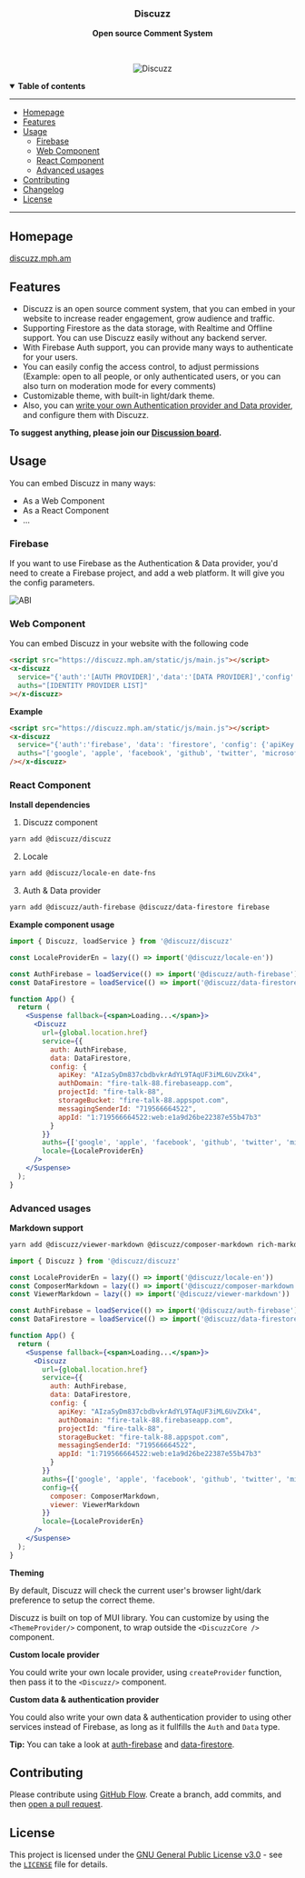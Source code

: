 <div align="center">
  <p>
    <h3>
      <b>
        Discuzz
      </b>
    </h3>
  </p>
  <p>
    <b>
      Open source Comment System
    </b>
  </p>
  <p>

  </p>
  <br />
  <p>

![Discuzz](./docs/img.jpg)

  </p>
</div>

<details open>
  <summary><b>Table of contents</b></summary>

---

- [Homepage](#homepage)
- [Features](#features)
- [Usage](#usage)
	- [Firebase](#firebase)
	- [Web Component](#web-component)
	- [React Component](#react-component)
	- [Advanced usages](#advanced-usages)
- [Contributing](#contributing)
- [Changelog](#changelog)
- [License](#license)

---

</details>

## **Homepage**

[discuzz.mph.am](https://discuzz.mph.am/)

## **Features**

- Discuzz is an open source comment system, that you can embed in your website to increase reader engagement, grow audience and traffic. 
- Supporting Firestore as the data storage, with Realtime and Offline support. You can use Discuzz easily without any backend server.
- With Firebase Auth support, you can provide many ways to authenticate for your users.
- You can easily config the access control, to adjust permissions (Example: open to all people, or only authenticated users, or you can also turn on moderation mode for every comments) 
- Customizable theme, with built-in light/dark theme.
- Also, you can [write your own Authentication provider and Data provider](#advanced-usages), and configure them with Discuzz.

**To suggest anything, please join our [Discussion board](https://github.com/discuzz-app/discuzz/discussions).**


## **Usage**

You can embed Discuzz in many ways:
- As a Web Component
- As a React Component
- ...

### **Firebase**

If you want to use Firebase as the Authentication & Data provider, you'd need to create a Firebase project, and add a web platform. It will give you the config parameters.

![ABI](./docs/firebase-web-code.png)

### **Web Component**
You can embed Discuzz in your website with the following code

```html
<script src="https://discuzz.mph.am/static/js/main.js"></script>
<x-discuzz
  service="{'auth':'[AUTH PROVIDER]','data':'[DATA PROVIDER]','config':'[SERVICE CONFIG]'}"
  auths="[IDENTITY PROVIDER LIST]"
></x-discuzz>
```

**Example**
```html
<script src="https://discuzz.mph.am/static/js/main.js"></script>
<x-discuzz 
  service="{'auth':'firebase', 'data': 'firestore', 'config': {'apiKey':'AIzaSyDm837cbdbvkrAdYL9TAqUF3iML6UvZXk4','authDomain':'fire-talk-88.firebaseapp.com','projectId':'fire-talk-88','storageBucket':'fire-talk-88.appspot.com','messagingSenderId':'719566664522','appId':'1:719566664522:web:e1a9d26be22387e55b47b3'}}" 
  auths="['google', 'apple', 'facebook', 'github', 'twitter', 'microsoft', 'yahoo']"
/></x-discuzz>
```

### **React Component**

**Install dependencies**
1) Discuzz component
```bash
yarn add @discuzz/discuzz
```
2) Locale
```bash
yarn add @discuzz/locale-en date-fns
```
3) Auth & Data provider
```bash
yarn add @discuzz/auth-firebase @discuzz/data-firestore firebase
```

**Example component usage**
```jsx
import { Discuzz, loadService } from '@discuzz/discuzz'

const LocaleProviderEn = lazy(() => import('@discuzz/locale-en'))

const AuthFirebase = loadService(() => import('@discuzz/auth-firebase'))
const DataFirestore = loadService(() => import('@discuzz/data-firestore'))

function App() {
  return (
    <Suspense fallback={<span>Loading...</span>}>
      <Discuzz
        url={global.location.href}
        service={{
          auth: AuthFirebase,
          data: DataFirestore,
          config: {
            apiKey: "AIzaSyDm837cbdbvkrAdYL9TAqUF3iML6UvZXk4",
            authDomain: "fire-talk-88.firebaseapp.com",
            projectId: "fire-talk-88",
            storageBucket: "fire-talk-88.appspot.com",
            messagingSenderId: "719566664522",
            appId: "1:719566664522:web:e1a9d26be22387e55b47b3"
          }
        }}
        auths={['google', 'apple', 'facebook', 'github', 'twitter', 'microsoft', 'yahoo']}
        locale={LocaleProviderEn}
      />
    </Suspense>
  );
}
```


### **Advanced usages**

**Markdown support**

```bash
yarn add @discuzz/viewer-markdown @discuzz/composer-markdown rich-markdown-editor styled-components
```
```jsx
import { Discuzz } from '@discuzz/discuzz'

const LocaleProviderEn = lazy(() => import('@discuzz/locale-en'))
const ComposerMarkdown = lazy(() => import('@discuzz/composer-markdown'))
const ViewerMarkdown = lazy(() => import('@discuzz/viewer-markdown'))

const AuthFirebase = loadService(() => import('@discuzz/auth-firebase'))
const DataFirestore = loadService(() => import('@discuzz/data-firestore'))

function App() {
  return (
    <Suspense fallback={<span>Loading...</span>}>
      <Discuzz
        url={global.location.href}
        service={{
          auth: AuthFirebase,
          data: DataFirestore,
          config: {
            apiKey: "AIzaSyDm837cbdbvkrAdYL9TAqUF3iML6UvZXk4",
            authDomain: "fire-talk-88.firebaseapp.com",
            projectId: "fire-talk-88",
            storageBucket: "fire-talk-88.appspot.com",
            messagingSenderId: "719566664522",
            appId: "1:719566664522:web:e1a9d26be22387e55b47b3"
          }
        }}
        auths={['google', 'apple', 'facebook', 'github', 'twitter', 'microsoft', 'yahoo']}
        config={{
          composer: ComposerMarkdown,
          viewer: ViewerMarkdown
        }}
        locale={LocaleProviderEn}
      />
    </Suspense>
  );
}
```

**Theming**

By default, Discuzz will check the current user's browser light/dark preference to setup the correct theme.

Discuzz is built on top of MUI library. You can customize by using the `<ThemeProvider/>` component, to wrap outside the `<DiscuzzCore />` component.


**Custom locale provider**

You could write your own locale provider, using `createProvider` function, then pass it to the `<Discuzz/>` component.

**Custom data & authentication provider**

You could also write your own data & authentication provider to using other services instead of Firebase, as long as it fullfills the `Auth` and `Data` type.

**Tip:** You can take a look at [auth-firebase](./packages/auth-firebase) and [data-firestore](./packages/data-firestore).


## **Contributing**

Please contribute using [GitHub Flow](https://guides.github.com/introduction/flow). Create a branch, add commits, and then [open a pull request](https://github.com/@discuzz/discuzz/compare).

## **License**

This project is licensed under the [GNU General Public License v3.0](https://opensource.org/licenses/gpl-3.0.html) - see the [`LICENSE`](LICENSE) file for details.
